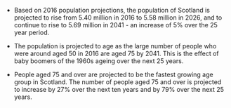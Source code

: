 * Based on 2016 population projections, the population of Scotland is projected to rise from 5.40 million in 2016 to 5.58 million in 2026, and to continue to rise to 5.69 million in 2041 - an increase of 5% over the 25 year period.

* The population is projected to age as the large number of people who were around aged 50 in 2016 are aged 75 by 2041. This is the effect of baby boomers of the 1960s ageing over the next 25 years.

* People aged 75 and over are projected to be the fastest growing age group in Scotland. The number of people aged 75 and over is projected to increase by 27% over the next ten years and by 79% over the next 25 years.
